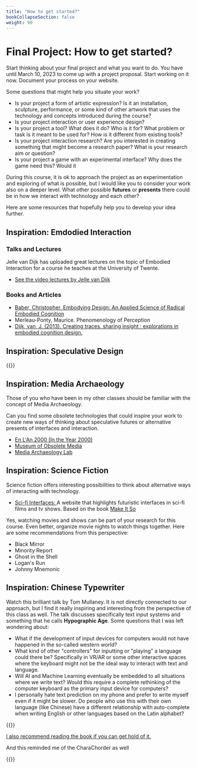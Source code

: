 ```yaml
---
title: "How to get started?"
bookCollapseSection: false
weight: 90
---
```


# Final Project: How to get started?

Start thinking about your final project and what you want to do. You have until March 10, 2023 to come up with a project proposal. Start working on it now. Document your process on your website.

Some questions that might help you situate your work?

- Is your project a form of artistic expression? Is it an installation, sculpture, performance, or some kind of other artwork that uses the technology and concepts introduced during the course?
- Is your project interaction or user experience design? 
- Is your project a tool? What does it do? Who is it for? What problem or task is it meant to be used for? How is it different from existing tools?
- Is your project interaction research? Are you interested in creating something that might become a research paper? What is your research aim or question?
- Is your project a game with an experimental interface? Why does the game need this? Would it

During this course, it is ok to approach the project as an experimentation and exploring of what is possible, but I would like you to consider your work also on a deeper level. What other possible **futures** or **presents** there could be in how we interact with technology and each other? 

Here are some resources that hopefully help you to develop your idea further.

## Inspiration: Emdodied Interaction

### Talks and Lectures

Jelle van Dijk has uploaded great lectures on the topic of Embodied Interaction for a course he teaches at the University of Twente.

- [See the video lectures by Jelle van Dijk](http://www.jellevandijk.org/embodied-interaction/)

### Books and Articles

- [Baber, Christopher. Embodying Design: An Applied Science of Radical Embodied Cognition](https://mitpress.mit.edu/9780262543781/embodying-design/)
- Merleau-Ponty, Maurice. Phenomenology of Perception
- [Dijk, van, J. (2013). Creating traces, sharing insight : explorations in embodied cognition design.](https://research.tue.nl/en/publications/creating-traces-sharing-insight-explorations-in-embodied-cognitio)

## Inspiration: Speculative Design

{{<youtube UB9UVHGI6AI>}}

## Inspiration: Media Archaeology

Those of you who have been in my other classes should be familiar with the concept of Media Archaeology.

Can you find some obsolete technologies that could inspire your work to create new ways of thinking about speculative futures or alternative presents of interfaces and interaction.

- [En L'An 2000 (In the Year 2000)](https://publicdomainreview.org/collection/a-19th-century-vision-of-the-year-2000)
- [Museum of Obsolete Media](https://obsoletemedia.org/obsolescence-decade/)
- [Media Archaeology Lab](https://www.mediaarchaeologylab.com/)

## Inspiration: Science Fiction

Science fiction offers interesting possibilities to think about alternative ways of interacting with technology.

- [Sci-fi Interfaces: ](https://scifiinterfaces.com/) A website that highlights futuristic interfaces in sci-fi films and tv shows. Based on the book [Make It So](https://rosenfeldmedia.com/books/make-it-so/) 

Yes, watching movies and shows can be part of your research for this course. Even better, organize movie nights to watch things together. Here are some recommendations from this perspective:

- Black Mirror
- Minority Report
- Ghost in the Shell
- Logan's Run
- Johnny Mnemonic

## Inspiration: Chinese Typewriter

Watch this brilliant talk by Tom Mullaney. It is not directly connected to our approach, but I find it really inspiring and interesting from the perspective of this class as well. The talk discusses specifically text input systems and something that he calls **Hypographic Age**. Some questions that I was left wondering about:

- What if the development of input devices for computers would not have happened in the so-called western world? 
- What kind of other "controllers" for inputting or "playing" a language could there be? Specifically in VR/AR or some other interactive spaces where the keyboard might not be the ideal way to interact with text and language.
- Will AI and Machine Learning eventually be embedded to all situations where we write text? Would this require a complete rethinking of the computer keyboard as the primary input device for computers?
- I personally hate text prediction on my phone and prefer to write myself even if it might be slower. Do people who use this with their own language (like Chinese) have a different relationship with auto-complete when writing English or other languages based on the Latin alphabet?

{{<youtube KSEoHLnIXYk>}}

[I also recommend reading the book if you can get hold of it.](https://mitpress.mit.edu/9780262536103/the-chinese-typewriter/)

And this reminded me of the CharaChorder as well

{{<youtube EhPFAVkD9b0>}}